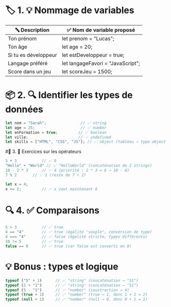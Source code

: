 # 🏷️ 1. 💡 Nommage de variables


|🔤 Description|✅ Nom de variable proposé|
|---|---|
|Ton prénom	|let prenom = "Lucas";|
|Ton âge	|let age = 20;|
|Si tu es développeur	|let estDeveloppeur = true;|
|Langage préféré	|let langageFavori = "JavaScript";|
|Score dans un jeu	|let scoreJeu = 1500;|

# 📦 2. 🔍 Identifier les types de données

```js
let nom = "Sarah";               // ✅ string
let age = 25;                    // ✅ number
let enFormation = true;         // ✅ boolean
let ville;                      // ✅ undefined
let skills = ["HTML", "CSS", "JS"]; // ✅ object (tableau → type object)
```

#🔢 3. 🧮 Exercices sur les opérateurs

```js
5 + 3           // ✅ 8
"Hello" + "World" // ✅ "HelloWorld" (concaténation de 2 strings)
10 - 2 * 3      // ✅ 4 (priorité : 2 * 3 = 6 → 10 - 6)
7 % 2       // ✅ 1 (reste de 7 ÷ 2)

let x = 4; 
x += 2;         // ✅ x vaut maintenant 6
```

# 🔍 4. ✅ Comparaisons

```js
5 > 3           // ✅ true
4 == "4"        // ✅ true (égalité "souple", conversion de type)
4 === "4"       // ✅ false (égalité stricte, types différents)
10 != 5         // ✅ true
false == 0      // ✅ true (car false est converti en 0)
```

# 💡 Bonus : types et logique

```js
typeof ("5" + 1)      // ✅ "string" (concaténation → "51")
typeof (5 + "1")      // ✅ "string" (concaténation → "51")
typeof (5 - "1")      // ✅ "number" (soustraction → 4)
typeof (true + 1)     // ✅ "number" (true → 1, donc 1 + 1 = 2)
typeof (null + 1)     // ✅ "number" (null → 0, donc 0 + 1 = 1)
```

